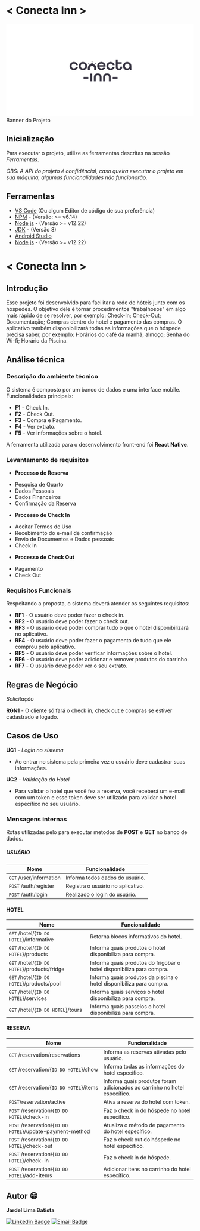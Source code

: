 # < Conecta Inn >
<fig>
<img src="https://github.com/jardelima/conecta-inn/blob/main/src/assets/images/image-github.png?raw=true" alt="Banner do projeto">
<figcaption>Banner do Projeto</figcaption>
</fig>

## Inicialização
Para executar o projeto, utilize as ferramentas descritas na sessão *Ferramentas*.

*OBS: A API do projeto é confidêncial, caso queira executar o projeto em sua máquina, algumas funcionalidades não funcionarão.*

## Ferramentas
* [VS Code](https://code.visualstudio.com/) (Ou algum Editor de código de sua preferência)
* [NPM](https://www.npmjs.com/) - (Versão: >= v6.14)
* [Node js](https://nodejs.org/en) - (Versão >= v12.22)
* [JDK](https://www.oracle.com/br/java/technologies/javase/javase8-archive-downloads.html) - (Versão 8)
* [Android Studio](https://developer.android.com/studio)
* [Node js](https://nodejs.org/en) - (Versão >= v12.22)

# < Conecta Inn >

## Introdução

Esse projeto foi desenvolvido para facilitar a rede de hóteis junto com os hóspedes. O objetivo dele é tornar procedimentos "trabalhosos" em algo mais rápido de se resolver, por exemplo: Check-In; Check-Out; Documentação; Compras dentro do hotel e pagamento das compras. O aplicativo também disponibilizará todas as informações que o hóspede precisa saber, por exemplo: Horários do café da manhã, almoço; Senha do Wi-fi; Horário da Piscina.

## Análise técnica

### Descrição do ambiente técnico

O sistema é composto por um banco de dados e uma interface mobile. Funcionalidades principais:

* **F1** - Check In.
* **F2** - Check Out.
* **F3** - Compra e Pagamento.
* **F4** - Ver extrato.
* **F5** - Ver informações sobre o hotel.

A ferramenta utilizada para o desenvolvimento front-end foi **React Native**.

### Levantamento de requisitos  
* **Processo de Reserva**
- Pesquisa de Quarto
- Dados Pessoais
- Dados Financeiros
- Confirmação da Reserva

* **Processo de Check In**
- Aceitar Termos de Uso
- Recebimento do e-mail de confirmação
- Envio de Documentos e Dados pessoais
- Check In

* **Processo de Check Out**
- Pagamento
- Check Out

### Requisitos Funcionais
Respeitando a proposta, o sistema deverá atender os seguintes requisitos:

* **RF1** - O usuário deve poder fazer o check in.
* **RF2** - O usuário deve poder fazer o check out.
* **RF3** - O usuário deve poder comprar tudo o que o hotel disponibilizará no aplicativo.
* **RF4** - O usuário deve poder fazer o pagamento de tudo que ele comprou pelo aplicativo.
* **RF5** - O usuário deve poder verificar informações sobre o hotel.
* **RF6** - O usuário deve poder adicionar e remover produtos do carrinho.
* **RF7** - O usuário deve poder ver o seu extrato.

## Regras de Negócio

_Solicitação_  

**RGN1** -  O cliente só fará o check in, check out e compras se estiver cadastrado e logado.

## Casos de Uso

**UC1** - *Login no sistema*
- Ao entrar no sistema pela primeira vez o usuário deve cadastrar suas informações.

**UC2** - *Validação do Hotel*
- Para validar o hotel que você fez a reserva, você receberá um e-mail com um token e esse token deve ser utilizado para validar o hotel específico no seu usuário.

### Mensagens internas

Rotas utilizadas pelo para executar metodos de **POST** e **GET** no banco de dados.

##### USUÁRIO
| Nome | Funcionalidade|
|------|--------------|
|```GET``` /user/information|Informa todos dados do usuário.|
|```POST``` /auth/register|Registra o usuário no aplicativo.|
|```POST``` /auth/login|Realizado o login do usuário.|

#### HOTEL
| Nome | Funcionalidade|
|------|--------------|
|```GET``` /hotel/{```ID DO HOTEL```}/informative|Retorna blocos informativos do hotel.|
|```GET``` /hotel/{```ID DO HOTEL```}/products|Informa quais produtos o hotel disponibiliza para compra.|
|```GET``` /hotel/{```ID DO HOTEL```}/products/fridge|Informa quais produtos do frigobar o hotel disponibiliza para compra.|
|```GET``` /hotel/{```ID DO HOTEL```}/products/pool|Informa quais produtos da piscina o hotel disponibiliza para compra.|
|```GET``` /hotel/{```ID DO HOTEL```}/services|Informa quais serviços o hotel disponibiliza para compra.|
|```GET``` /hotel/{```ID DO HOTEL```}/tours|Informa quais passeios o hotel disponibiliza para compra.|

#### RESERVA
| Nome | Funcionalidade|
|------|--------------|
|```GET``` /reservation/reservations|Informa as reservas ativadas pelo usuário.|
|```GET``` /reservation/{```ID DO HOTEL```}/show|Informa todas as informações do hotel específico.|
|```GET``` /reservation/{```ID DO HOTEL```}/items|Informa quais produtos foram adicionados ao carrinho no hotel específico.|
|```POST```/reservation/active|Ativa a reserva do hotel com token.|
|```POST``` /reservation/{```ID DO HOTEL```}/check-in|Faz o check in do hóspede no hotel específico.|
|```POST``` /reservation/{```ID DO HOTEL```}/update-payment-method|Atualiza o método de pagamento do hotel específico.|
|```POST``` /reservation/{```ID DO HOTEL```}/check-out|Faz o check out do hóspede no hotel específico.|
|```POST``` /reservation/{```ID DO HOTEL```}/check-in|Faz o check in do hóspede.|
|```POST``` /reservation/{```ID DO HOTEL```}/add-items|Adicionar itens no carrinho do hotel específico.|

## Autor :grin:
<b>Jardel Lima Batista</b> 

[![Linkedin Badge](https://img.shields.io/badge/-LinkedIn-blue?style=flat-square&logo=Linkedin&logoColor=white&link=https://www.linkedin.com/in/jardel-lima-040b30164/)](https://www.linkedin.com/in/jardel-lima-040b30164/) 
[![Email Badge](https://img.shields.io/badge/-Email-red?style=flat-square&logo=Gmail&logoColor=white&link=https://www.gmail.com)](mailto:dev.jardelima@gmail.com)
